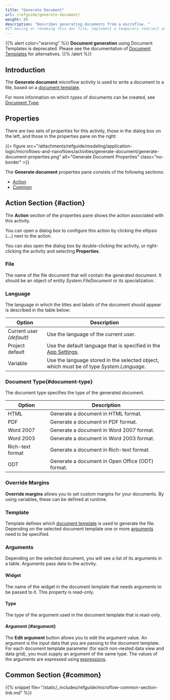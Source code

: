 ```yaml
---
title: "Generate Document"
url: /refguide/generate-document/
weight: 80
description: "Describes generating documents from a microflow. "
#If moving or renaming this doc file, implement a temporary redirect and let the respective team know they should update the URL in the product. See Mapping to Products for more details.
---
```


{{% alert color="warning" %}}
**Document generation** using Document Templates is deprecated. Please see the documentation of [Document Templates](/refguide/document-templates/) for alternatives.
{{% /alert %}}

## Introduction

The **Generate document** microflow activity is used to write a document to a file, based on a [document template](/refguide/document-templates/). 

For more information on which types of documents can be created, see [Document Type](#document-type).

## Properties

There are two sets of properties for this activity, those in the dialog box on the left, and those in the properties pane on the right:

{{< figure src="/attachments/refguide/modeling/application-logic/microflows-and-nanoflows/activities/generate-document/generate-document-properties.png" alt="Generate Document Properties" class="no-border" >}}

The **Generate document** properties pane consists of the following sections:

* [Action](#action)
* [Common](#common)

## Action Section {#action}

The **Action** section of the properties pane shows the action associated with this activity.

You can open a dialog box to configure this action by clicking the ellipsis (**…**) next to the action.

You can also open the dialog box by double-clicking the activity, or right-clicking the activity and selecting **Properties**.

### File

The name of the file document that will contain the generated document. It should be an object of entity *System.FileDocument* or its specialization.

### Language

The language in which the titles and labels of the document should appear is described in the table below:

| Option | Description |
| --- | --- |
| Current user *(default)*  | Use the language of the current user. |
| Project default | Use the default language that is specified in the [App Settings](/refguide/app-settings/). |
| Variable | Use the language stored in the selected object, which must be of type *System.Language*. |

### Document Type{#document-type}

The document type specifies the type of the generated document.

| Option | Description |
| --- | --- |
| HTML | Generate a document in HTML format. |
| PDF | Generate a document in PDF format. |
| Word 2007 | Generate a document in Word 2007 format. |
| Word 2003 | Generate a document in Word 2003 format. |
| Rich-text format | Generate a document in Rich-text format. |
| ODT | Generate a document in Open Office (ODT) format. |

### Override Margins

**Override margins** allows you to set custom margins for your documents. By using variables, these can be defined at runtime.

### Template

Template defines which [document template](/refguide/document-templates/) is used to generate the file. Depending on the selected document template one or more [arguments](#argument) need to be specified. 

### Arguments

Depending on the selected document, you will see a list of its arguments in a table. Arguments pass data to the activity. 

#### Widget

The name of the widget in the document template that needs arguments to be passed to it. This property is read-only.

#### Type

The type of the argument used in the document template that is read-only.

#### Argument {#argument}

The **Edit argument** button allows you to edit the argument value.  An argument is the input data that you are passing to the document template. For each document template parameter (for each non-nested data view and data grid), you must supply an argument of the same type. The values of the arguments are expressed using [expressions](/refguide/expressions/).

## Common Section {#common}

{{% snippet file="/static/_includes/refguide/microflow-common-section-link.md" %}}
